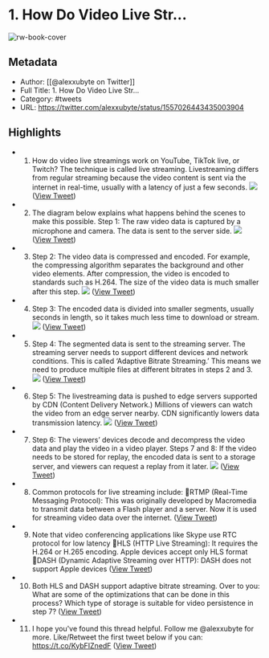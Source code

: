# 1. How Do Video Live Str...

![rw-book-cover](https://pbs.twimg.com/profile_images/1524184008635998209/vOSCJXuk.jpg)

## Metadata
- Author: [[@alexxubyte on Twitter]]
- Full Title: 1. How Do Video Live Str...
- Category: #tweets
- URL: https://twitter.com/alexxubyte/status/1557026443435003904

## Highlights
- 1. How do video live streamings work on YouTube, TikTok live, or Twitch? The technique is called live streaming.
  Livestreaming differs from regular streaming because the video content is sent via the internet in real-time, usually with a latency of just a few seconds. 
  ![](https://pbs.twimg.com/media/FZurS8sUcAAle0A.jpg) ([View Tweet](https://twitter.com/alexxubyte/status/1557026443435003904))
- 2. The diagram below explains what happens behind the scenes to make this possible.
  Step 1: The raw video data is captured by a microphone and camera. The data is sent to the server side. 
  ![](https://pbs.twimg.com/media/FZurTboVEAAwnPO.jpg) ([View Tweet](https://twitter.com/alexxubyte/status/1557026453178306560))
- 3. Step 2: The video data is compressed and encoded. For example, the compressing algorithm separates the background and other video elements. After compression, the video is encoded to standards such as H.264. 
  The size of the video data is much smaller after this step. 
  ![](https://pbs.twimg.com/media/FZurT-pUcAAf09d.jpg) ([View Tweet](https://twitter.com/alexxubyte/status/1557026462451912704))
- 4. Step 3: The encoded data is divided into smaller segments, usually seconds in length, so it takes much less time to download or stream. 
  ![](https://pbs.twimg.com/media/FZurUhRUEAA6ujU.jpg) ([View Tweet](https://twitter.com/alexxubyte/status/1557026471733907456))
- 5. Step 4: The segmented data is sent to the streaming server. The streaming server needs to support different devices and network conditions. This is called ‘Adaptive Bitrate Streaming.’ This means we need to produce multiple files at different bitrates in steps 2 and 3. 
  ![](https://pbs.twimg.com/media/FZurVDsUUAAIXdS.jpg) ([View Tweet](https://twitter.com/alexxubyte/status/1557026481322147841))
- 6. Step 5: The livestreaming data is pushed to edge servers supported by CDN (Content Delivery Network.) Millions of viewers can watch the video from an edge server nearby. CDN significantly lowers data transmission latency. 
  ![](https://pbs.twimg.com/media/FZurVnmUYAMuZpK.jpg) ([View Tweet](https://twitter.com/alexxubyte/status/1557026490885124096))
- 7. Step 6: The viewers’ devices decode and decompress the video data and play the video in a video player.
  Steps 7 and 8: If the video needs to be stored for replay, the encoded data is sent to a storage server, and viewers can request a replay from it later. 
  ![](https://pbs.twimg.com/media/FZurWMXVQAUSCyv.jpg) ([View Tweet](https://twitter.com/alexxubyte/status/1557026500120944640))
- 8. Common protocols for live streaming include:
  🔹RTMP (Real-Time Messaging Protocol): This was originally developed by Macromedia to transmit data between a Flash player and a server. Now it is used for streaming video data over the internet. ([View Tweet](https://twitter.com/alexxubyte/status/1557026504080384001))
- 9. Note that video conferencing applications like Skype use RTC protocol for low latency
  🔹HLS (HTTP Live Streaming): It requires the H.264 or H.265 encoding. Apple devices accept only HLS format
  🔹DASH (Dynamic Adaptive Streaming over HTTP): DASH does not support Apple devices ([View Tweet](https://twitter.com/alexxubyte/status/1557026506743824384))
- 10. Both HLS and DASH support adaptive bitrate streaming.
  Over to you: What are some of the optimizations that can be done in this process? Which type of storage is suitable for video persistence in step 7? ([View Tweet](https://twitter.com/alexxubyte/status/1557026509356875777))
- 11. I hope you've found this thread helpful.
  Follow me @alexxubyte for more.
  Like/Retweet the first tweet below if you can: https://t.co/KybFIZnedF ([View Tweet](https://twitter.com/alexxubyte/status/1557026511944704000))
